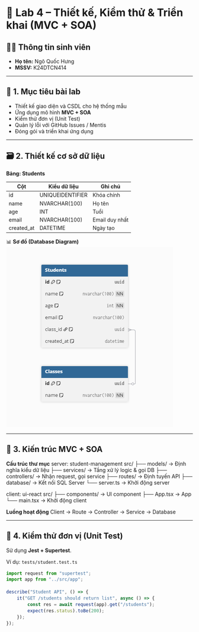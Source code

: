 # 🧩 Lab 4 – Thiết kế, Kiểm thử & Triển khai (MVC + SOA)

## 👨‍💻 Thông tin sinh viên

-   **Họ tên:** Ngô Quốc Hưng
-   **MSSV:** K24DTCN414

---

## 🎯 1. Mục tiêu bài lab

-   Thiết kế giao diện và CSDL cho hệ thống mẫu
-   Ứng dụng mô hình **MVC + SOA**
-   Kiểm thử đơn vị (Unit Test)
-   Quản lý lỗi với GitHub Issues / Mentis
-   Đóng gói và triển khai ứng dụng

---

## 🗃️ 2. Thiết kế cơ sở dữ liệu

**Bảng: Students**

| Cột        | Kiểu dữ liệu     | Ghi chú        |
| ---------- | ---------------- | -------------- |
| id         | UNIQUEIDENTIFIER | Khóa chính     |
| name       | NVARCHAR(100)    | Họ tên         |
| age        | INT              | Tuổi           |
| email      | NVARCHAR(100)    | Email duy nhất |
| created_at | DATETIME         | Ngày tạo       |

📊 **Sơ đồ (Database Diagram)**  
![Database Diagram](./docs/database-diagram.PNG)

---

## 🧩 3. Kiến trúc MVC + SOA

**Cấu trúc thư mục**
server: student-management
src/
├── models/ → Định nghĩa kiểu dữ liệu
├── services/ → Tầng xử lý logic & gọi DB
├── controllers/ → Nhận request, gọi service
├── routes/ → Định tuyến API
├── database/ → Kết nối SQL Server
└── server.ts → Khởi động server

client: ui-react
src/
├── components/ → UI component
├── App.tsx → App
└── main.tsx → Khởi động client

**Luồng hoạt động**
Client → Route → Controller → Service → Database

---

## 🧪 4. Kiểm thử đơn vị (Unit Test)

Sử dụng **Jest + Supertest**.

Ví dụ: `tests/student.test.ts`

```ts
import request from "supertest";
import app from "../src/app";

describe("Student API", () => {
    it("GET /students should return list", async () => {
        const res = await request(app).get("/students");
        expect(res.status).toBe(200);
    });
});
```



